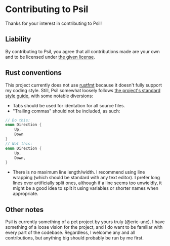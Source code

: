 # Contributing to Psil
Thanks for your interest in contributing to Psil!

## Liability
By contributing to Psil, you agree that all contributions made are your own and to be licensed under [the given license](LICENSE).

## Rust conventions
This project currently does not use [rustfmt](https://github.com/rust-lang/rustfmt) because it doesn't fully support my coding style. Still, Psil somewhat loosely follows [the project's standard style guide](https://github.com/rust-dev-tools/fmt-rfcs/blob/master/guide/guide.md), with some notable diversions:
* Tabs should be used for identation for all source files.
* "Trailing commas" should not be included, as such:
```rust
// Do this:
enum Direction {
	Up,
	Down
}
// Not this:
enum Direction {
	Up,
	Down,
}
```
* There is no maximum line length/width. I recommend using line wrapping (which should be standard with any text editor). I prefer long lines over artificially split ones, although if a line seems too unwieldly, it might be a good idea to split it using variables or shorter names when appropriate.

## Other notes
Psil is currently something of a pet project by yours truly (@eric-unc). I have something of a loose vision for the project, and I do want to be familiar with every part of the codebase. Regardless, I welcome any and all contributions, but anything big should probably be run by me first.
